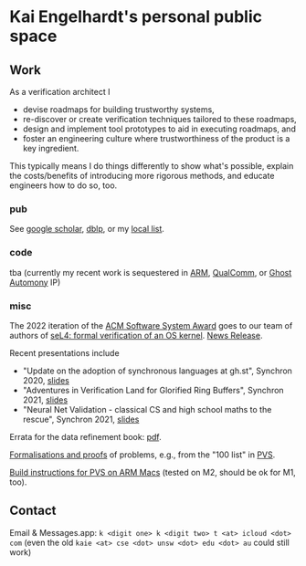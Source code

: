 # Kai Engelhardt's personal public space

## Work

As a verification architect I
- devise roadmaps for building trustworthy systems,
- re-discover or create verification techniques tailored to these roadmaps,
- design and implement tool prototypes to aid in executing roadmaps, and
- foster an engineering culture where trustworthiness of the product is a key ingredient.

This typically means I do things differently to show what's possible, explain the costs/benefits of introducing more rigorous methods, and educate engineers how to do so, too.


### pub

See
[google scholar](https://scholar.google.com/citations?user=U0CkrxkAAAAJ&hl=en),
[dblp](https://dblp.uni-trier.de/pid/54/1933.html), or my [local list](pubs/kai-e-pubs.html).

### code

tba (currently my recent work is sequestered in [ARM](https://www.arm.com), [QualComm](https://www.qualcomm.com), or [Ghost Automony](https://www.ghostautonomy.com) IP)

### misc

The 2022 iteration of the [ACM Software System Award](https://awards.acm.org/software-system) goes to our team of authors of [seL4: formal verification of an OS kernel](https://doi.org/10.1145/1629575.1629596). [News Release](https://www.acm.org/media-center/2023/may/technical-awards-2022).

Recent presentations include
- "Update on the adoption of synchronous languages at gh.st", Synchron 2020, [slides](http://synchron2020.inria.fr/slides/thu_0900_engelhardt.pdf)
- "Adventures in Verification Land for Glorified Ring Buffers", Synchron 2021, [slides](http://synchron2021.inria.fr/slides/synchron2021-engelhardt-1.pdf)
- "Neural Net Validation - classical CS and high school maths to the rescue", Synchron 2021, [slides](http://synchron2021.inria.fr/slides/synchron2021-engelhardt-0.pdf)

Errata for the data refinement book: [pdf](pubs/dRE1998/errata.pdf).

[Formalisations and proofs](misc/PVS/) of problems, e.g., from the "100 list" in [PVS](https://pvs.csl.sri.com/index.html).

[Build instructions for PVS on ARM Macs](misc/PVS/ARMbuild/) (tested on M2, should be ok for M1, too).
<!-- ## Life -->

<!-- ### lit -->

<!-- ### music -->

<!-- ### food -->

## Contact

Email & Messages.app: `k <digit one> k <digit two> t <at> icloud <dot> com` (even the old `kaie <at> cse <dot> unsw <dot> edu <dot> au` could still work)
